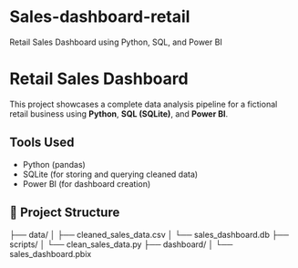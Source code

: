 # Sales-dashboard-retail
Retail Sales Dashboard using Python, SQL, and Power BI


#  Retail Sales Dashboard

This project showcases a complete data analysis pipeline for a fictional retail business using **Python**, **SQL (SQLite)**, and **Power BI**.

##  Tools Used

- Python (pandas)
- SQLite (for storing and querying cleaned data)
- Power BI (for dashboard creation)

## 📁 Project Structure

├── data/
│ ├── cleaned_sales_data.csv
│ └── sales_dashboard.db
├── scripts/
│ └── clean_sales_data.py
├── dashboard/
│ └── sales_dashboard.pbix
